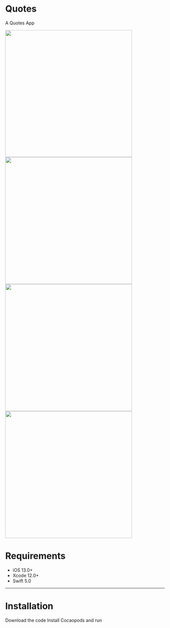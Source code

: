 # Quotes
A Quotes App

<p align="row">
<img src="" width="400" >
 <img src="" width="400" >
 <img src= "" width="400" >
<img src= "" width="400" >
</p>

# Requirements

- iOS 13.0+
- Xcode 12.0+
- Swift 5.0

---


# Installation
Download the code
Install Cocaopods and run
